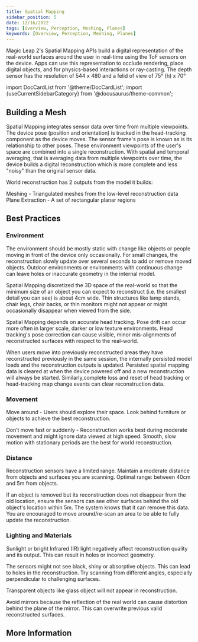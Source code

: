 ```yaml
---
title: Spatial Mapping
sidebar_position: 5
date: 12/16/2022
tags: [Overview, Perception, Meshing, Planes]
keywords: [Overview, Perception, Meshing, Planes]
---
```


Magic Leap 2's Spatial Mapping APIs build a digital representation of the real-world surfaces around the user in real-time using the ToF sensors on the device. Apps can use this representation to occlude rendering, place digital objects, and for physics-based interactions or ray-casting. The depth sensor has the resolution of 544 x 480 and a felid of view of 75° (h) x 70°

import DocCardList from '@theme/DocCardList';
import {useCurrentSidebarCategory} from '@docusaurus/theme-common';

## Building a Mesh

Spatial Mapping integrates sensor data over time from multiple viewpoints. The device pose (position and orientation) is tracked in the head-tracking component as the device moves. The sensor frame's pose is known as is its relationship to other poses. These environment viewpoints of the user's space are combined into a single reconstruction. With spatial and temporal averaging, that is averaging data from multiple viewpoints over time, the device builds a digital reconstruction which is more complete and less "noisy" than the original sensor data.

World reconstruction has 2 outputs from the model it builds:

Meshing - Triangulated meshes from the low-level reconstruction data
Plane Extraction - A set of rectangular planar regions

## Best Practices

### Environment

The environment should be mostly static with change like objects or people moving in front of the device only occasionally. For small changes, the reconstruction slowly update over several seconds to add or remove moved objects. Outdoor environments or environments with continuous change can leave holes or inaccurate geometry in the internal model.

Spatial Mapping discretized the 3D space of the real-world so that the minimum size of an object you can expect to reconstruct (i.e. the smallest detail you can see) is about 4cm wide. Thin structures like lamp stands, chair legs, chair backs, or thin monitors might not appear or might occasionally disappear when viewed from the side.

Spatial Mapping depends on accurate head tracking. Pose drift can occur more often in larger scale, darker or low texture environments. Head tracking's pose correction can cause visible, minor mis-alignments of reconstructed surfaces with respect to the real-world.

When users move into previously reconstructed areas they have reconstructed previously in the same session, the internally persisted model loads and the reconstruction outputs is updated. Persisted spatial mapping data is cleared at when the device powered off and a new reconstruction will always be started. Similarly,complete loss and reset of head tracking or head-tracking map change events can clear reconstruction data.

### Movement

Move around - Users should explore their space. Look behind furniture or objects to achieve the best reconstruction.

Don’t move fast or suddenly - Reconstruction works best during moderate movement and might ignore data viewed at high speed. Smooth, slow motion with stationary periods are the best for world reconstruction.

### Distance

Reconstruction sensors have a limited range. Maintain a moderate distance from objects and surfaces you are scanning. Optimal range: between 40cm and 5m from objects.

If an object is removed but its reconstruction does not disappear from the old location, ensure the sensors can see other surfaces behind the old object's location within 5m. The system knows that it can remove this data. You are encouraged to move around/re-scan an area to be able to fully update the reconstruction.

### Lighting and Materials

Sunlight or bright Infrared (IR) light negatively affect reconstruction quality and its output. This can result in holes or incorrect geometry.

The sensors might not see black, shiny or absorptive objects. This can lead to holes in the reconstruction. Try scanning from different angles, especially perpendicular to challenging surfaces.

Transparent objects like glass object will not appear in reconstruction.

Avoid mirrors because the reflection of the real world can cause distortion behind the plane of the mirror. This can overwrite previous valid reconstructed surfaces.

## More Information

<DocCardList items={useCurrentSidebarCategory().items}/>
